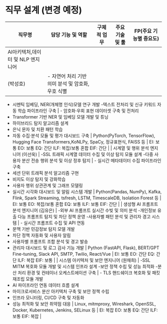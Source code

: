 # 직무 설계 (변경 예정)

| **직무명** | **담당 기능 및 역할** | **구체적 업무** | **주요 기술 및 툴** | **FP(주요 기능별 중요도)** |
| --- | --- | --- | --- | --- |
| AI아키텍처,데이터 및 NLP 엔지니어
(박성호) | - 자연어 처리 기반 의미 분석 및 암호화, 우호 식별
- 시멘틱 임베딩, NER(개체명 인식)모델 연구 개발
-텍스트 전처리 및 신규 키워드 자동 학습 파이프라인 구축 | - 암호화·우회 표현 데이터셋 구축 및 전처리
- Transformer 기반 NER 및 임베딩 모델 개발 및 튜닝
- 하이브리드 탐지 알고리즘 설계
- 은닉 문자 및 치환 패턴 학습
- 자동 수집·분석 모듈 및 평가 대시보드 구축 | Python(PyTorch, TensorFlow), Hugging Face Transformers,KoNLPy, SpaCy, 정규표현식, FAISS 등 | EI: 보통
EO: 보통
EQ: 간단
ILF: 복잡/보통 혼합
EIF: 간단 |
| 시계열 및 행위 분석 
엔지니어
(이선욱) | -SSL 트래픽 시계열 데이터 수집 및 이상 탐지 모듈 설계
-다중 사용자 분산 전송 행위 분석 및 이상 정후 탐지 | - 실시간 메타데이터 수집 파이프라인 구축
- 세션 단위 트래픽 분석 알고리즘 구현
- 비지도 이상 탐지 및 강화학습
- 사용자 행위 상관관계 및 그래프 모델링
- 실시간 시각화 대시보드 및 알림 시스템 개발 | Python(Pandas, NumPy), Kafka, Flink, Spark Streaming, tsfresh, LSTM, TimescaleDB, Isolation Forest 등 | EI: 보통
EO: 복잡/보통 혼합
EQ: 보통
ILF: 보통
EIF: 간단 |
| 생성형 AI 프롬프트 분석 엔지니어
(김유은) | -외부 AI 프롬프트 실시간 수빚 및 의미 분석
-개인정보 유출 다능 프롬프트 탐지 및 차단 정책 운영
-사용자별 패턴 분석 및 관리자 경고 시스템 | - 실시간 프롬프트 수집 및 API 연동
- 문맥 기반 민감정보 탐지 모델 개발
- 차단 정책 자동화 및 사용자 알림
- 사용자별 프롬프트 조합 분석 및 경고 발송
- 관리자 대시보드 및 로그 감사 기능 개발 | Python (FastAPI, Flask), BERT/GPT Fine-tuning, Slack API, SMTP, Twilio, React/Vue | EI: 보통
EO: 간단
EQ: 간단
ILF: 복잡
EIF: 보통 |
| 시스템 아키텍처 및 보안 엔지니어
(원채희) | -SSL MITM 복호화 모듈 개발 및 시스템 인프라 설계
-보안 정책 수립 및 성능 최적화
-분산 처리 환경 및 컨테이너 오케스트에이션 구축 | - TLS 핸드쉐이크 복호화 및 패킷 재조립 모듈 개발
- AI 파이프라인 연동 데이터 흐름 설계
- 마이크로서비스 분산 아키텍처 구축 및 보안 정책 수립
- 인프라 모니터링, CI/CD 구축 및 자동화
- 성능 최적화 및 보안 취약점 대응 | Linux, mitmproxy, Wireshark, OpenSSL, Docker, Kubernetes, Jenkins, SELinux 등 | EI: 복잡
EO: 보통
EQ: 간단
ILF: 보통
EIF: 복잡 |